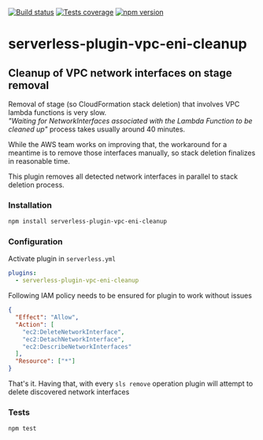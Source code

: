 [![Build status][build-image]][build-url]
[![Tests coverage][cov-image]][cov-url]
[![npm version][npm-image]][npm-url]

# serverless-plugin-vpc-eni-cleanup

## Cleanup of VPC network interfaces on stage removal

Removal of stage (so CloudFormation stack deletion) that involves VPC lambda functions is very slow.  
_"Waiting for NetworkInterfaces associated with the Lambda Function to be cleaned up"_ process takes usually around 40 minutes.

While the AWS team works on improving that, the workaround for a meantime is to remove those interfaces manually, so stack deletion finalizes in reasonable time.

This plugin removes all detected network interfaces in parallel to stack deletion process.

### Installation

```bash
npm install serverless-plugin-vpc-eni-cleanup
```

### Configuration

Activate plugin in `serverless.yml`

```yaml
plugins:
  - serverless-plugin-vpc-eni-cleanup
```

Following IAM policy needs to be ensured for plugin to work without issues

```json
{
  "Effect": "Allow",
  "Action": [
    "ec2:DeleteNetworkInterface",
    "ec2:DetachNetworkInterface",
    "ec2:DescribeNetworkInterfaces"
  ],
  "Resource": ["*"]
}
```

That's it. Having that, with every `sls remove` operation plugin will attempt to delete discovered network interfaces

### Tests

```bash
npm test
```

[build-image]: https://github.com/medikoo/serverless-plugin-vpc-eni-cleanup/workflows/Integrate/badge.svg
[build-url]: https://github.com/medikoo/serverless-plugin-vpc-eni-cleanup/actions?query=workflow%3AIntegrate
[cov-image]: https://img.shields.io/codecov/c/github/medikoo/serverless-plugin-vpc-eni-cleanup.svg
[cov-url]: https://codecov.io/gh/medikoo/serverless-plugin-vpc-eni-cleanup
[npm-image]: https://img.shields.io/npm/v/serverless-plugin-vpc-eni-cleanup.svg
[npm-url]: https://www.npmjs.com/package/serverless-plugin-vpc-eni-cleanup
